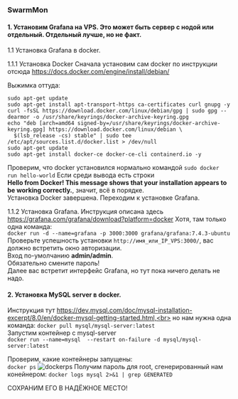 ### SwarmMon

#### 1. Установим Grafana на VPS. Это может быть сервер с нодой или отдельный. Отдельный лучше, но не факт.

1.1 Установка Grafana в docker.

1.1.1 Установка Docker
Сначала установим сам docker по инструкции отсюда https://docs.docker.com/engine/install/debian/

Выжимка оттуда:
```
sudo apt-get update
sudo apt-get install apt-transport-https ca-certificates curl gnupg -y
curl -fsSL https://download.docker.com/linux/debian/gpg | sudo gpg --dearmor -o /usr/share/keyrings/docker-archive-keyring.gpg
echo "deb [arch=amd64 signed-by=/usr/share/keyrings/docker-archive-keyring.gpg] https://download.docker.com/linux/debian \
  $(lsb_release -cs) stable" | sudo tee /etc/apt/sources.list.d/docker.list > /dev/null
sudo apt-get update
sudo apt-get install docker-ce docker-ce-cli containerd.io -y
```
Проверим, что docker установился нормально командой `sudo docker run hello-world`
Если среди вывода есть строки <br>**Hello from Docker!
This message shows that your installation appears to be working correctly.**, значит, всё в порядке.<br>
Установка Docker завершена. Переходим к установке Grafana.

1.1.2 Установка Grafana.
Инструкция описана здесь https://grafana.com/grafana/download?platform=docker
Хотя, там только одна команда:<br>
`docker run -d --name=grafana -p 3000:3000 grafana/grafana:7.4.3-ubuntu`<br>
Проверьте успешность установки `http://имя_или_IP_VPS:3000/`, вас должно встретить окно авторизации.<br> Вход по-умолчанию **admin/admin**. <br>Обязательно смените пароль!<br>Далее вас встретит интерфейс Grafana, но тут пока ничего делать не надо.

#### 2. Установка MySQL server в docker.
Инструкция тут https://dev.mysql.com/doc/mysql-installation-excerpt/8.0/en/docker-mysql-getting-started.html,<br> но нам нужна одна команда:
`docker pull mysql/mysql-server:latest`<br>
Запустим контейнер с mysql-server<br>
`docker run --name=mysql  --restart on-failure -d mysql/mysql-server:latest`

Проверим, какие контейнеры запущены:<br>
`docker ps`
![dockerps](https://user-images.githubusercontent.com/3895507/110248513-a96e8280-7f82-11eb-9051-112c19a53d0a.png)
Получим пароль для root, сгенерированный нам конейнером:
`docker logs mysql 2>&1 | grep GENERATED`

СОХРАНИМ ЕГО В НАДЁЖНОЕ МЕСТО!



